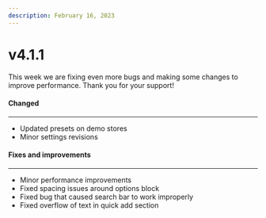 ```yaml
---
description: February 16, 2023
---
```


# v4.1.1

This week we are fixing even more bugs and making some changes to improve performance. Thank you for your support!

#### **Changed**

***

* Updated presets on demo stores
* Minor settings revisions

#### **Fixes and improvements**

***

* Minor performance improvements
* Fixed spacing issues around options block
* Fixed bug that caused search bar to work improperly
* Fixed overflow of text in quick add section
